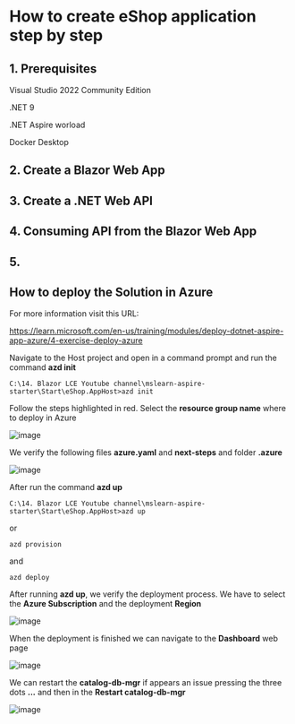 # How to create eShop application step by step

## 1. Prerequisites

Visual Studio 2022 Community Edition

.NET 9

.NET Aspire worload

Docker Desktop



## 2. Create a Blazor Web App 

## 3. Create a .NET Web API


## 4. Consuming API from the Blazor Web App

## 5. 

## How to deploy the Solution in Azure

For more information visit this URL: 

https://learn.microsoft.com/en-us/training/modules/deploy-dotnet-aspire-app-azure/4-exercise-deploy-azure

Navigate to the Host project and open in a command prompt and run the command **azd init**

```
C:\14. Blazor LCE Youtube channel\mslearn-aspire-starter\Start\eShop.AppHost>azd init
```

Follow the steps highlighted in red. Select the **resource group name** where to deploy in Azure 

![image](https://github.com/user-attachments/assets/e8c07efc-6f20-4cb1-b125-17f68640f4c4)

We verify the following files **azure.yaml** and **next-steps** and folder **.azure**

![image](https://github.com/user-attachments/assets/8c9a92e4-b382-4849-843b-86a044ea5b1c)

After run the command **azd up**

```
C:\14. Blazor LCE Youtube channel\mslearn-aspire-starter\Start\eShop.AppHost>azd up
```

or 

```
azd provision
```

and 

```
azd deploy
```

After running **azd up**, we verify the deployment process. We have to select the **Azure Subscription** and the deployment **Region**

![image](https://github.com/user-attachments/assets/450f3e97-b134-4e76-b421-cdb4ea3c1602)

When the deployment is finished we can navigate to the **Dashboard** web page

![image](https://github.com/user-attachments/assets/915d243e-4ab9-4075-a133-c42e7df56037)

We can restart the **catalog-db-mgr** if appears an issue pressing the three dots **...** and then in the **Restart catalog-db-mgr**

![image](https://github.com/user-attachments/assets/baa21026-4279-4a93-851d-bf26df3fcb6c)






